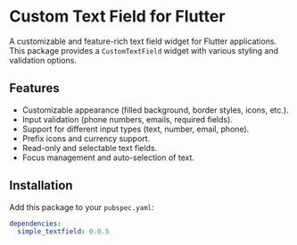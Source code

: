 # Custom Text Field for Flutter

A customizable and feature-rich text field widget for Flutter applications. This package provides a `CustomTextField` widget with various styling and validation options.

## Features

- Customizable appearance (filled background, border styles, icons, etc.).
- Input validation (phone numbers, emails, required fields).
- Support for different input types (text, number, email, phone).
- Prefix icons and currency support.
- Read-only and selectable text fields.
- Focus management and auto-selection of text.

## Installation

Add this package to your `pubspec.yaml`:

```yaml
dependencies:
  simple_textfield: 0.0.5
